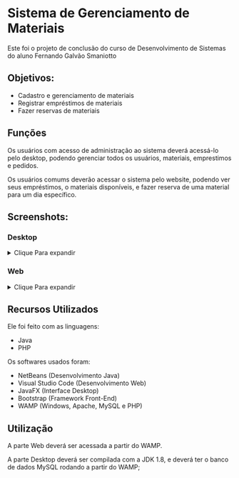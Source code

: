 # Sistema de Gerenciamento de Materiais

Este foi o projeto de conclusão do curso de Desenvolvimento de Sistemas do aluno Fernando Galvão Smaniotto

## Objetivos:
 - Cadastro e gerenciamento de materiais
 - Registrar empréstimos de materiais
 - Fazer reservas de materiais

## Funções
Os usuários com acesso de administração ao sistema deverá acessá-lo pelo desktop, podendo gerenciar todos os usuários, materiais, emprestimos e pedidos.

Os usuários comums deverão acessar o sistema pelo website, podendo ver seus empréstimos, o materiais disponíveis, e fazer reserva de uma material para um dia específico.

## Screenshots:
### Desktop
<details>
    <summary>Clique Para expandir</summary>
    <img src="https://i.imgur.com/ZtOf0lm.png" />
    <img src="https://i.imgur.com/vDJJyJM.png" />
    <img src="https://i.imgur.com/bXNGV0K.png" />
    <img src="https://i.imgur.com/xT52XHZ.png" />
    <img src="https://i.imgur.com/oN3bDy3.png" />
</details>

### Web
<details>
    <summary>Clique Para expandir</summary>
    <img src="https://i.imgur.com/4oo40cT.png" />
    <img src="https://i.imgur.com/fYhIuI5.png" />
    <img src="https://i.imgur.com/5o1XBYO.png" />
    <img src="https://i.imgur.com/vNJjMMw.png" />
    <img src="https://i.imgur.com/BEHoLsK.png" />
</details>

## Recursos Utilizados

Ele foi feito com as linguagens:
 - Java
 - PHP

Os softwares usados foram:
 - NetBeans (Desenvolvimento Java)
 - Visual Studio Code (Desenvolvimento Web)
 - JavaFX (Interface Desktop)
 - Bootstrap (Framework Front-End)
 - WAMP (Windows, Apache, MySQL e PHP)

## Utilização
A parte Web deverá ser acessada a partir do WAMP.

A parte Desktop deverá ser compilada com a JDK 1.8, e deverá ter o banco de dados MySQL rodando a partir do WAMP;
